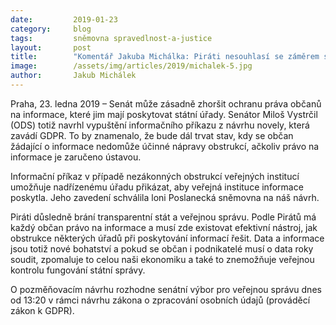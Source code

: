 ```yaml
---
date:         2019-01-23
category:     blog
tags:         sněmovna spravedlnost-a-justice
layout:       post
title:        "Komentář Jakuba Michálka: Piráti nesouhlasí se záměrem senátora ODS zkomplikovat poskytování informací občanům"
image:        /assets/img/articles/2019/michalek-5.jpg 
author:       Jakub Michálek
---
```


Praha, 23. ledna 2019 – Senát může zásadně zhoršit ochranu práva občanů na informace, které jim mají poskytovat státní úřady. Senátor Miloš Vystrčil (ODS) totiž navrhl vypuštění informačního příkazu z návrhu novely, která zavádí GDPR. To by znamenalo, že bude dál trvat stav, kdy se občan žádající o informace nedomůže účinné nápravy obstrukcí, ačkoliv právo na informace je zaručeno ústavou. 

Informační příkaz v případě nezákonných obstrukcí veřejných institucí umožňuje nadřízenému úřadu přikázat, aby veřejná instituce informace poskytla. Jeho zavedení schválila loni Poslanecká sněmovna na náš návrh. 

Piráti důsledně brání transparentní stát a veřejnou správu. Podle Pirátů má každý občan právo na informace a musí zde existovat efektivní nástroj, jak obstrukce některých úřadů při poskytování informací řešit. Data a informace jsou totiž nové bohatství a pokud se občan i podnikatelé musí o data roky soudit, zpomaluje to celou naši ekonomiku a také to znemožňuje veřejnou kontrolu fungování státní správy. 

O pozměňovacím návrhu rozhodne senátní výbor pro veřejnou správu dnes od 13:20 v rámci návrhu zákona o zpracování osobních údajů (prováděcí zákon k GDPR).
